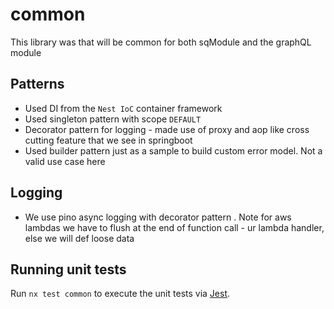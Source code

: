 # common

This library was that will be common for both sqModule and the graphQL module

## **Patterns**

-   Used DI from the `Nest IoC` container framework
-   Used singleton pattern with scope `DEFAULT`
-   Decorator pattern for logging -  made use of proxy and aop like cross cutting feature that we see in springboot
-   Used builder pattern just as a sample to build custom error model. Not a valid use case here

## **Logging**
- We use pino async logging with decorator pattern . Note for aws lambdas we have to flush at the end of function call -  ur lambda handler, else we will def loose data

## Running unit tests

Run `nx test common` to execute the unit tests via [Jest](https://jestjs.io).

